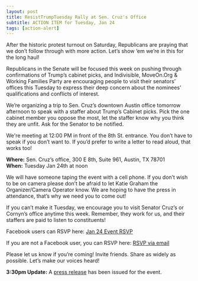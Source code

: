 ```yaml
---
layout: post
title: ResistTrumpTuesday Rally at Sen. Cruz's Office
subtitle: ACTION ITEM for Tuesday, Jan 24
tags: [action-alert]
---
```


After the historic protest turnout on Saturday, Republicans are praying
that we don’t follow through with more action. Let’s show ‘em
we’re in this for the long haul!

Republicans in the Senate will be focused this week on pushing through
confirmations of Trump’s cabinet picks, and Indivisible, MoveOn.Org &
Working Families Party are encouraging people to visit their senators’
offices this Tuesday to express their deep concern about the nominees’
qualifications and conflicts of interest.

We’re organizing a trip to Sen. Cruz’s downtown Austin office tomorrow
afternoon to speak with a staffer about Trump’s Cabinet picks. Pick
the one cabinet member you oppose the most, let the staffer know why
you think they are unfit. Ask for the Senator to be notified.

We're meeting at 12:00 PM in front of the 8th St. entrance. You don’t
have to speak if you don’t want to. If you’d prefer to write a letter
to read aloud, that works too!

<b>Where:</b> Sen. Cruz’s office, 300 E 8th, Suite 961, Austin, TX 78701<br />
<b>When:</b> Tuesday Jan 24th at noon<br />

We will have someone taping the event with a cell phone. If you don’t
wish to be on camera please don’t be afraid to let Katie Graham the
Organizer/Camera Operator know. We are hoping to have the press in
attendance, that’s why we need you to come out!

If you can’t make it Tuesday, we encourage you to visit Senator
Cruz’s or Cornyn’s office anytime this week. Remember, they work
for us, and their staffers are paid to listen to constituents!

Facebook users can RSVP here:
[Jan 24 Event RSVP](https://www.facebook.com/events/468206273303177)

If you are not a Facebook user, you can RSVP here:
[RSVP via email](mailto:info@tx10indivisible.us)

Please let us know if you’re coming! Invite friends. Share as widely as possible.
Let’s make our voices heard!

**3:30pm Update:** A [press release](http://www.indivisibleaustin.com/2017/01/23/local-constituents-in-austin-to-hold-resisttrumptuesday-rally-to-oppose-trumps-corrupt-cabinet-and-resist-trumps-agenda-at-noon-january-24/) has been issued for the event.

